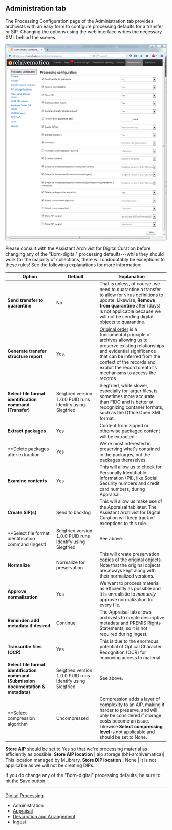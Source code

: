 ## Administration tab

The Processing Configuration page of the Administration tab provides archivists with an easy form to configure processing defaults for a transfer or SIP. Changing the options using the web interface writes the necessary XML behind the scenes.

![Processing Configuration](images/processing-configuration.png)

Please consult with the Assistant Archivist for Digital Curation before changing any of the "Born-digital" processing defaults---while they should work for the majority of collections, there will undoubtably be exceptions to these rules! See the following explanations for more information:

Option | Default | Explanation
--- | --- | ---
**Send transfer to quarantine** | No | That is unless, of course, we need to quarantine a transfer to allow for virus definitions to update. Likewise, **Remove from quarantine** after (days) is not applicable because we will not be sending digital objects to quarantine.
**Generate transfer structure report** | Yes. | [Original order](http://www2.archivists.org/glossary/terms/o/original-order) is a fundamental principle of archives allowing us to preserve existing relationships and evidential significance that can be inferred from the context of the records and exploit the record creator's mechanisms to access the records.  
**Select file format identification command (Transfer)** | Seigfried version 1.0.0 PUID runs Identify using Siegfried. | Siegfried, while slower, especially for larger files, is sometimes more accurate than FIDO and is better at recognizing contaner formats, such as the Office Open XML format.
**Extract packages** | Yes | Content from zipped or otherwise packaged content will be extracted.
**Delete packages after extraction | Yes | We're most interested in preserving what's contained in the packages, not the packages themselves.
**Examine contents** | Yes | This will allow us to check for Personally Identifiable Information (PII), like Social Security numbers and credit card numbers, during Appraisal.
**Create SIP(s)** | Send to backlog | This will allow us make use of the Appraisal tab later. The Assistant Archivist for Digital Curation will keep track of exceptions to this rule. 
**Select file format identification command (Ingest) | Seigfried version 1.0.0 PUID runs Identify using Siegfried | See above.
**Normalize** | Normalize for preservation | This will create preservation copies of the original objects. Note that the original objects are always kept along with their normalized versions.
**Approve normalization** | Yes | We want to process material as efficiently as possible and it is unrealistic to *manually* approve normalization for every file.
**Reminder: add metadata if desired** | Continue | The Appraisal tab allows archivists to create descriptive metadata and PREMIS Rights Statements, so it is not required during Ingest.
**Transcribe files (OCR)** | Yes | This is due to the enormous potential of Optical Character Recognition (OCR) for improving access to material. 
**Select file format identification command (Submission documentation & metadata)** | Seigfried version 1.0.0 PUID runs Identify using Siegfried | See above.
**Select compression algorithm | Uncompressed | Compression adds a layer of complexity to an AIP, making it harder to preserve, and will only be considered if storage costs become an issue. Likewise **Select compressing level** is not applicable and should be set to None.
**Store AIP** should be set to Yes so that we're processing material as efficiently as possible.
**Store AIP location** | aip storage (bhl-archivematica)| This location managed by MLibrary.
**Store DIP location** | None | It is not applicable as we will not be creating DIPs.
  
If you do change any of the "Born-digital" processing defaults, be sure to hit the Save button.
  
***

[Digital Processing](digital-processing.md)
  * Administration
  * [Appraisal](appraisal.md)
  * [Description and Arrangement](arrangement.md)
  * [Ingest](ingest.md)


